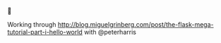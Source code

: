 :dizzy:

Working through http://blog.miguelgrinberg.com/post/the-flask-mega-tutorial-part-i-hello-world with @peterharris
